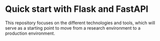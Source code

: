 # Quick start with Flask and FastAPI
 This repository focuses on the different technologies and tools, which will serve as a starting point to move from a research environment to a production environment.

